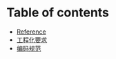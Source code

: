 # Table of contents

* [Reference](README.md)
* [工程化要求](gong-cheng-hua-yao-qiu.md)
* [编码规范](bian-ma-gui-fan.md)
